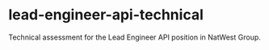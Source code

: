 # lead-engineer-api-technical
Technical assessment for the Lead Engineer API position in NatWest Group.
